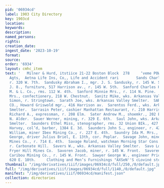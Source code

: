 ```yaml
---
pid: '06934cd'
label: 1903 City Directory
key: 1903cd
location: 
keywords: 
description: 
named_persons: 
rights: 
creation_date: 
ingest_date: '2023-10-19'
format: 
source: 
order: '6934'
layout: cmhc_item
text: '   Milner & Hurd, itstiice 21-22 Boston Block  278     ‘veme POWEll & Smith,
  Agts,  Aetna Life Ins, Co,, Life and Accident rari        Sands Charles (Sands Bros.),
  r. 320 W. 7th.  Sandusky Abraham I., mgr. J. S. Sandusky, r. 145 W. Sth.  Sandusky
  J. 8., furniture, 517 Harrison av., r. 145 W. 5th.  Sanford Charles H., miner Midas
  M. & L. Co., rms. 112 W. 4th.  Sanford Minnie Mrs., r. 114 N. Pine.  Sangster Ellen
  Mrs., confectionery, 218 W. Chestnut.  Sanitz Mike, wks. Arkansas Valley Smelter.  Sapeg
  Simon, r. Stringtown.  Sarath Joe, wks. Arkansas Valley Smelter.  SARATOGA MERCANTILE
  CO., Howard Griswold mgr., 416 Harrison av.  Sarentos Ferd., wks. Arkansas Valley
  Smelter.  Sarrasin Peter, cashier Manhattan Restaurant, r. 210 Harrison av.  Sarson
  Richard A., expressman, r. 208 Elm.  Sater Andrew M., shoemkr., 202 E. 3d, r. 110
  N. Alder.  Sauer Werner, mining, r. 329 E. 6th.  Saul John, wks. Arkansas Valley
  Smelter.  Saunders Ethel Miss, stenographer, rms. 32 Union BIk., 427 Harrison av.  Saunders
  Harvey, col’d, barber, 1384 E. 3d.  Saunders John S., engineer, r. 423 E. 10th.  Saunders
  William, miner Ibex Mining Co., r. 227 E. 4th.  Saundry Ida M. Mrs., r. 300 W. 5th.  Sautter
  George, driver Julius Briel, E. 13th, cor. Poplar.  Savage John, miner Fryer Hill
  Mines Co., r. 714 E. 4th.  Savage Roland, watchman Morning Star Cons. Mining Co.,
  r. Carbonate Hill.  Savers W., wks. Arkansas Valley Smelter.  Savo Louis, miner
  Fryer Hill Mines Co.  Savoren Jacob, miner, r. 145 W. Front.  Savoren John, trammer
  Caribou Mining Co., r. 145 W. Front.  Sawyer George W., engineer Price Shaft, r.
  620 E. 10th.     Clothing and Men’s Furnishings "AXSeN''S cLoviné store '
thumbnail: "/img/derivatives/iiif/images/06934cd/full/250,/0/default.jpg"
full: "/img/derivatives/iiif/images/06934cd/full/1140,/0/default.jpg"
manifest: "/img/derivatives/iiif/06934cd/manifest.json"
collection: directories
---
```

